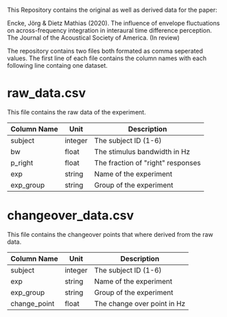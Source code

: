 This Repository contains the original as well as derived data for the paper:

Encke, Jörg & Dietz Mathias (2020). The influence of envelope
fluctuations on across-frequency integration in interaural time
difference perception. The Journal of the Acoustical Society of
America. (In review)

The repository contains two files both formated as comma seperated
values. The first line of each file contains the column names with
each following line containg one dataset.

# raw_data.csv
This file contains the raw data of the experiment.

| Column Name | Unit    | Description                       |
|-------------|---------|-----------------------------------|
| subject     | integer | The subject ID (1-6)              |
| bw          | float   | The stimulus bandwidth in Hz      |
| p_right     | float   | The fraction of "right" responses |
| exp         | string  | Name of the experiment            |
| exp_group   | string  | Group of the experiment           |

# changeover_data.csv
This file contains the changeover points that where derived from the
raw data.

| Column Name  | Unit    | Description                 |
|--------------|---------|-----------------------------|
| subject      | integer | The subject ID (1-6)        |
| exp          | string  | Name of the experiment      |
| exp_group    | string  | Group of the experiment     |
| change_point | float   | The change over point in Hz |
